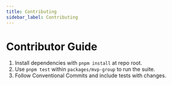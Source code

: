 ```yaml
---
title: Contributing
sidebar_label: Contributing
---
```


# Contributor Guide

1. Install dependencies with `pnpm install` at repo root.
2. Use `pnpm test` within `packages/mvp-group` to run the suite.
3. Follow Conventional Commits and include tests with changes.
